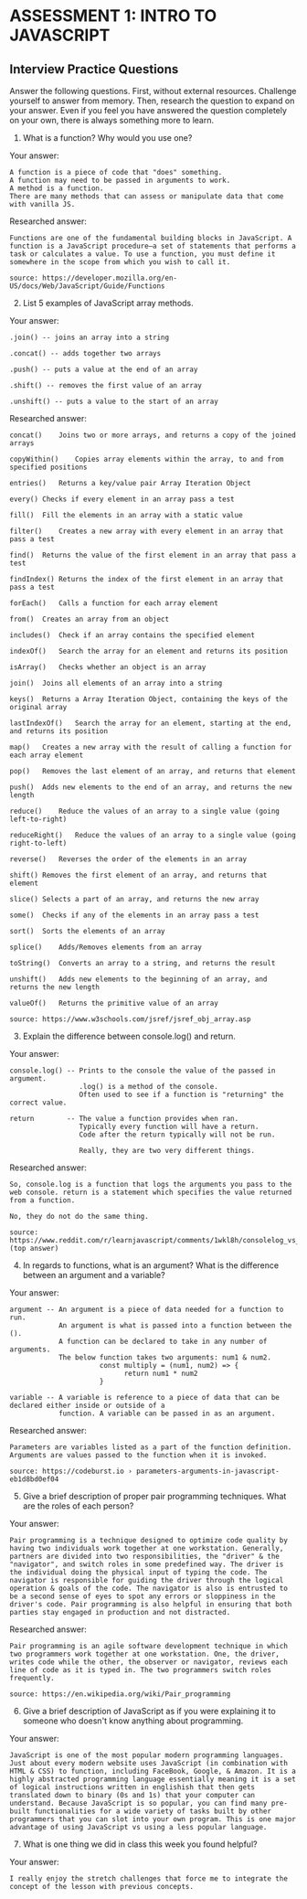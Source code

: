 # ASSESSMENT 1: INTRO TO JAVASCRIPT
## Interview Practice Questions

Answer the following questions. First, without external resources. Challenge yourself to answer from memory. Then, research the question to expand on your answer. Even if you feel you have answered the question completely on your own, there is always something more to learn.   

1. What is a function? Why would you use one?

  Your answer:

    A function is a piece of code that "does" something.
    A function may need to be passed in arguments to work.
    A method is a function.
    There are many methods that can assess or manipulate data that come with vanilla JS.

  Researched answer:

    Functions are one of the fundamental building blocks in JavaScript. A function is a JavaScript procedure—a set of statements that performs a task or calculates a value. To use a function, you must define it somewhere in the scope from which you wish to call it.

    source: https://developer.mozilla.org/en-US/docs/Web/JavaScript/Guide/Functions

2. List 5 examples of JavaScript array methods.

  Your answer:

    .join() -- joins an array into a string

    .concat() -- adds together two arrays

    .push() -- puts a value at the end of an array

    .shift() -- removes the first value of an array

    .unshift() -- puts a value to the start of an array

  Researched answer:

    concat()	Joins two or more arrays, and returns a copy of the joined arrays

    copyWithin()	Copies array elements within the array, to and from specified positions

    entries()	Returns a key/value pair Array Iteration Object

    every()	Checks if every element in an array pass a test

    fill()	Fill the elements in an array with a static value

    filter()	Creates a new array with every element in an array that pass a test

    find()	Returns the value of the first element in an array that pass a test

    findIndex()	Returns the index of the first element in an array that pass a test

    forEach()	Calls a function for each array element

    from()	Creates an array from an object

    includes()	Check if an array contains the specified element

    indexOf()	Search the array for an element and returns its position

    isArray()	Checks whether an object is an array

    join()	Joins all elements of an array into a string

    keys()	Returns a Array Iteration Object, containing the keys of the original array

    lastIndexOf()	Search the array for an element, starting at the end, and returns its position

    map()	Creates a new array with the result of calling a function for each array element

    pop()	Removes the last element of an array, and returns that element

    push()	Adds new elements to the end of an array, and returns the new length

    reduce()	Reduce the values of an array to a single value (going left-to-right)

    reduceRight()	Reduce the values of an array to a single value (going right-to-left)

    reverse()	Reverses the order of the elements in an array

    shift()	Removes the first element of an array, and returns that element

    slice()	Selects a part of an array, and returns the new array

    some()	Checks if any of the elements in an array pass a test

    sort()	Sorts the elements of an array

    splice()	Adds/Removes elements from an array

    toString()	Converts an array to a string, and returns the result

    unshift()	Adds new elements to the beginning of an array, and returns the new length

    valueOf()	Returns the primitive value of an array

    source: https://www.w3schools.com/jsref/jsref_obj_array.asp

3. Explain the difference between console.log() and return.

  Your answer:

    console.log() -- Prints to the console the value of the passed in argument.
                     .log() is a method of the console.
                     Often used to see if a function is "returning" the correct value.

    return        -- The value a function provides when ran.
                     Typically every function will have a return.
                     Code after the return typically will not be run.

                     Really, they are two very different things.

  Researched answer:

    So, console.log is a function that logs the arguments you pass to the web console. return is a statement which specifies the value returned from a function.

    No, they do not do the same thing.    

    source: https://www.reddit.com/r/learnjavascript/comments/1wkl8h/consolelog_vs_return/ (top answer)

4. In regards to functions, what is an argument? What is the difference between an argument and a variable?

  Your answer:

    argument -- An argument is a piece of data needed for a function to run.
                An argument is what is passed into a function between the ().
                A function can be declared to take in any number of arguments.
                The below function takes two arguments: num1 & num2.
                          const multiply = (num1, num2) => {
                                return num1 * num2
                          }

    variable -- A variable is reference to a piece of data that can be declared either inside or outside of a
                function. A variable can be passed in as an argument.

  Researched answer:

    Parameters are variables listed as a part of the function definition. Arguments are values passed to the function when it is invoked.

    source: https://codeburst.io › parameters-arguments-in-javascript-eb1d8bd0ef04

5. Give a brief description of proper pair programming techniques. What are the roles of each person?

  Your answer:

    Pair programming is a technique designed to optimize code quality by having two individuals work together at one workstation. Generally, partners are divided into two responsibilities, the "driver" & the "navigator", and switch roles in some predefined way. The driver is the individual doing the physical input of typing the code. The navigator is responsible for guiding the driver through the logical operation & goals of the code. The navigator is also is entrusted to be a second sense of eyes to spot any errors or sloppiness in the driver's code. Pair programming is also helpful in ensuring that both parties stay engaged in production and not distracted.

  Researched answer:

    Pair programming is an agile software development technique in which two programmers work together at one workstation. One, the driver, writes code while the other, the observer or navigator, reviews each line of code as it is typed in. The two programmers switch roles frequently.

    source: https://en.wikipedia.org/wiki/Pair_programming

6. Give a brief description of JavaScript as if you were explaining it to someone who doesn't know anything about programming.

  Your answer:

    JavaScript is one of the most popular modern programming languages. Just about every modern website uses JavaScript (in combination with HTML & CSS) to function, including FaceBook, Google, & Amazon. It is a highly abstracted programming language essentially meaning it is a set of logical instructions written in englishish that then gets translated down to binary (0s and 1s) that your computer can understand. Because JavaScript is so popular, you can find many pre-built functionalities for a wide variety of tasks built by other programmers that you can slot into your own program. This is one major advantage of using JavaScript vs using a less popular language.


7. What is one thing we did in class this week you found helpful?  

  Your answer:

    I really enjoy the stretch challenges that force me to integrate the concept of the lesson with previous concepts.
